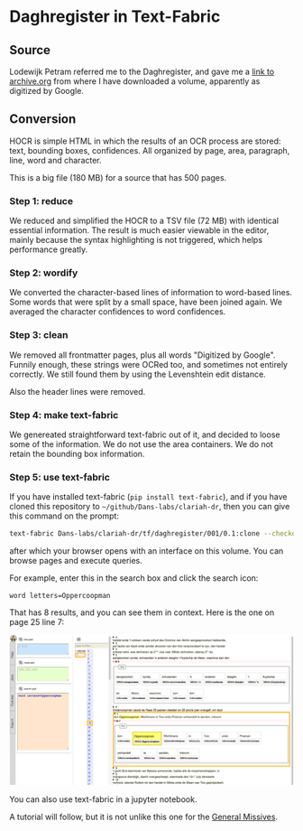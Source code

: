 # Daghregister in Text-Fabric

## Source

Lodewijk Petram referred me to the Daghregister,
and gave me a
[link to archive.org](https://archive.org/details/daghregistergeh03kologoog/page/n6/mode/2up)
from where I have downloaded a volume, apparently as digitized by Google.

## Conversion

HOCR is simple HTML in which the results of an OCR process are stored:
text, bounding boxes, confidences.
All organized by page, area, paragraph, line, word and character.

This is a big file (180 MB) for a source that has 500 pages.

### Step 1: reduce

We reduced and simplified the HOCR to a TSV file (72 MB) with identical essential information.
The result is much easier viewable in the editor,
mainly because the syntax highlighting is not triggered,
which helps performance greatly.

### Step 2: wordify

We converted the character-based lines of information to word-based lines.
Some words that were split by a small space, have been joined again.
We averaged the character confidences to word confidences.

### Step 3: clean

We removed all frontmatter pages, plus all words "Digitized by Google".
Funnily enough, these strings were OCRed too, and sometimes not entirely
correctly. We still found them by using the Levenshtein edit distance.

Also the header lines were removed.

### Step 4: make text-fabric

We genereated straightforward text-fabric out of it, and decided to loose some of the
information. We do not use the area containers. We do not retain the bounding box information.

### Step 5: use text-fabric

If you have installed text-fabric (`pip install text-fabric`),
and if you have cloned this repository to `~/github/Dans-labs/clariah-dr`,
then you can give this command on the prompt:

``` sh
text-fabric Dans-labs/clariah-dr/tf/daghregister/001/0.1:clone --checkout=clone
```

after which your browser opens with an interface on this volume.
You can browse pages and execute queries.

For example, enter this in the search box and click the search icon:

```
word letters=Oppercoopman
```

That has 8 results, and you can see them in context.
Here is the one on page 25 line 7:

![oppercoopman](images/oppercoopman.png)

You can also use text-fabric in a jupyter notebook.

A tutorial will follow, but it is not unlike this one for the
[General Missives](https://nbviewer.org/github/annotation/tutorials/blob/master/missieven/start.ipynb).

